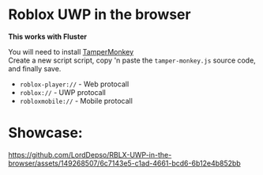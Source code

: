 # Roblox UWP in the browser
**This works with Fluster**

You will need to install [TamperMonkey](https://www.tampermonkey.net/) <br/>
Create a new script script, copy 'n paste the `tamper-monkey.js` source code, and finally save.


- `roblox-player://` - Web protocall
- `roblox://` - UWP protocall
- `robloxmobile://` - Mobile protocall

# Showcase:
https://github.com/LordDepso/RBLX-UWP-in-the-browser/assets/149268507/6c7143e5-c1ad-4661-bcd6-6b12e4b852bb

